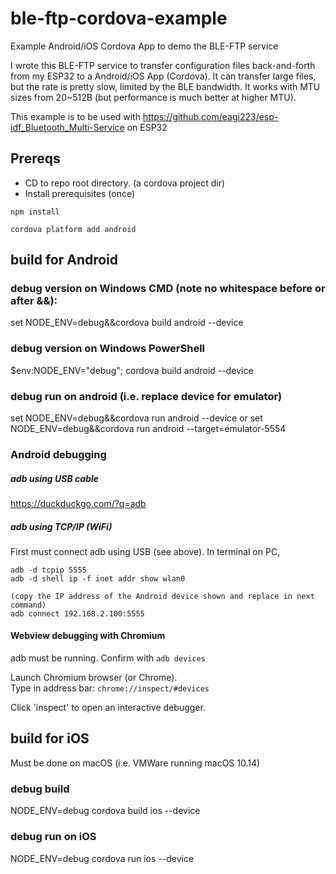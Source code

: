 # ble-ftp-cordova-example
Example Android/iOS Cordova App to demo the BLE-FTP service

I wrote this BLE-FTP service to transfer configuration files back-and-forth from my ESP32 to a Android/iOS App (Cordova). It can transfer large files, but the rate is pretty slow, limited by the BLE bandwidth. It works with MTU sizes from 20~512B (but performance is much better at higher MTU).

This example is to be used with 
https://github.com/eagi223/esp-idf_Bluetooth_Multi-Service
on ESP32

## Prereqs
 - CD to repo root directory.  (a cordova project dir)
 - Install prerequisites (once)
 
 ```npm install```

 ```cordova platform add android```

## build for Android
### debug version on Windows CMD (note no whitespace before or after &&):
set NODE_ENV=debug&&cordova build android --device

### debug version on Windows PowerShell
$env:NODE_ENV="debug"; cordova build android --device

### debug run on android (i.e. replace device for emulator)
set NODE_ENV=debug&&cordova run android --device
or
set NODE_ENV=debug&&cordova run android --target=emulator-5554

### Android debugging

##### adb using USB cable
https://duckduckgo.com/?q=adb

##### adb using TCP/IP (WiFi)
First must connect adb using USB (see above).
In terminal on PC, 
```
adb -d tcpip 5555
adb -d shell ip -f inet addr show wlan0

(copy the IP address of the Android device shown and replace in next command)
adb connect 192.168.2.100:5555
```
#### Webview debugging with Chromium
adb must be running.  Confirm with `adb devices`

Launch Chromium browser (or Chrome).  
Type in address bar: `chrome://inspect/#devices`

Click 'inspect' to open an interactive debugger.

## build for iOS
Must be done on macOS (i.e. VMWare running macOS 10.14)

### debug build
NODE_ENV=debug cordova build ios --device

### debug run on iOS
NODE_ENV=debug cordova run ios --device

